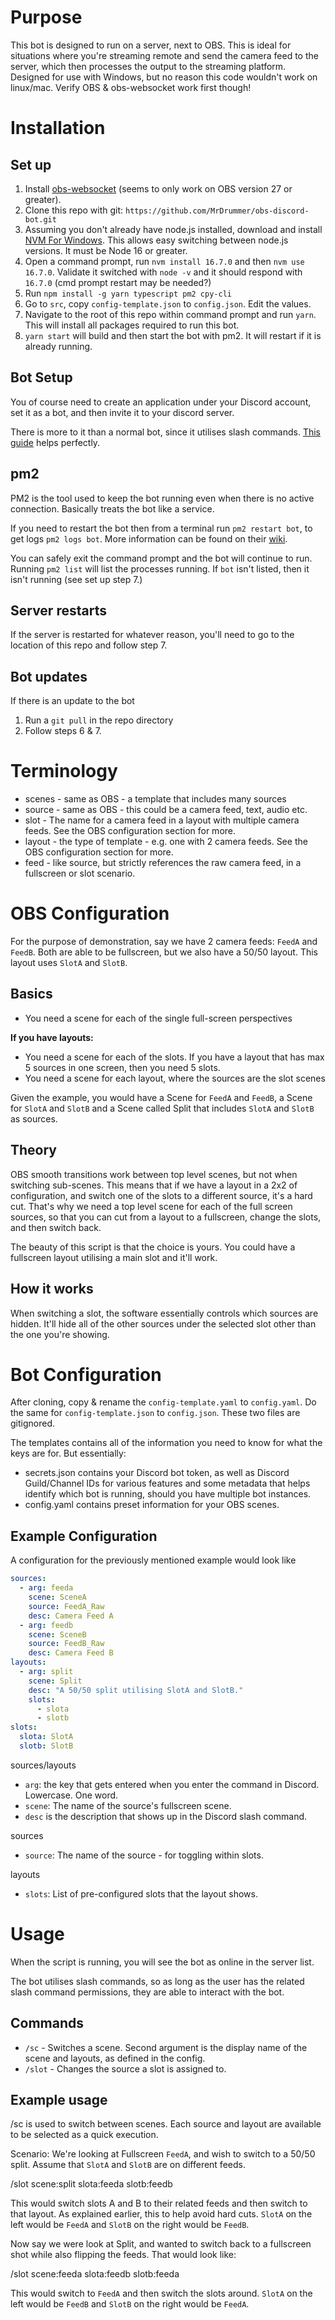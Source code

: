 # Purpose
This bot is designed to run on a server, next to OBS. This is ideal for situations where you're streaming remote and send the camera feed to the server, which then processes the output to the streaming platform. Designed for use with Windows, but no reason this code wouldn't work on linux/mac. Verify OBS & obs-websocket work first though!
# Installation
## Set up
1. Install [obs-websocket](https://obsproject.com/forum/resources/obs-websocket-remote-control-obs-studio-from-websockets.466/) (seems to only work on OBS version 27 or greater).
2. Clone this repo with git: `https://github.com/MrDrummer/obs-discord-bot.git`
3. Assuming you don't already have node.js installed, download and install [NVM For Windows](https://github.com/coreybutler/nvm-windows). This allows easy switching between node.js versions. It must be Node 16 or greater.
4. Open a command prompt, run `nvm install 16.7.0` and then `nvm use 16.7.0`. Validate it switched with `node -v` and it should respond with `16.7.0` (cmd prompt restart may be needed?)
5. Run `npm install -g yarn typescript pm2 cpy-cli`
6. Go to `src`, copy `config-template.json` to `config.json`. Edit the values.
7. Navigate to the root of this repo within command prompt and run `yarn`. This will install all packages required to run this bot.
8. `yarn start` will build and then start the bot with pm2. It will restart if it is already running.

## Bot Setup
You of course need to create an application under your Discord account, set it as a bot, and then invite it to your discord server.

There is more to it than a normal bot, since it utilises slash commands. [This guide](https://discordjs.guide/preparations/adding-your-bot-to-servers.html) helps perfectly.
## pm2
PM2 is the tool used to keep the bot running even when there is no active connection. Basically treats the bot like a service.

If you need to restart the bot then from a terminal run `pm2 restart bot`, to get logs `pm2 logs bot`. More information can be found on their [wiki](https://pm2.keymetrics.io/docs/usage/process-management/).

You can safely exit the command prompt and the bot will continue to run. Running `pm2 list` will list the processes running. If `bot` isn't listed, then it isn't running (see set up step 7.)

## Server restarts
If the server is restarted for whatever reason, you'll need to go to the location of this repo and follow step 7.

## Bot updates
If there is an update to the bot
1. Run a `git pull` in the repo directory
2. Follow steps 6 & 7.

# Terminology
- scenes - same as OBS - a template that includes many sources
- source - same as OBS - this could be a camera feed, text, audio etc.
- slot - The name for a camera feed in a layout with multiple camera feeds. See the OBS configuration section for more.
- layout - the type of template - e.g. one with 2 camera feeds. See the OBS configuration section for more.
- feed - like source, but strictly references the raw camera feed, in a fullscreen or slot scenario.

# OBS Configuration
For the purpose of demonstration, say we have 2 camera feeds: `FeedA` and `FeedB`. Both are able to be fullscreen, but we also have a 50/50 layout. This layout uses `SlotA` and `SlotB`.
## Basics
- You need a scene for each of the single full-screen perspectives

**If you have layouts:**
- You need a scene for each of the slots. If you have a layout that has max 5 sources in one screen, then you need 5 slots.
- You need a scene for each layout, where the sources are the slot scenes


Given the example, you would have a Scene for `FeedA` and `FeedB`, a Scene for `SlotA` and `SlotB` and a Scene called Split that includes `SlotA` and `SlotB` as sources.
## Theory
OBS smooth transitions work between top level scenes, but not when switching sub-scenes. This means that if we have a layout in a 2x2 of configuration, and switch one of the slots to a different source, it's a hard cut. That's why we need a top level scene for each of the full screen sources, so that you can cut from a layout to a fullscreen, change the slots, and then switch back.

The beauty of this script is that the choice is yours. You could have a fullscreen layout utilising a main slot and it'll work.

## How it works
When switching a slot, the software essentially controls which sources are hidden. It'll hide all of the other sources under the selected slot other than the one you're showing.

# Bot Configuration
After cloning, copy & rename the `config-template.yaml` to `config.yaml`. Do the same for `config-template.json` to `config.json`. These two files are gitignored.

The templates contains all of the information you need to know for what the keys are for. But essentially:
- secrets.json contains your Discord bot token, as well as Discord Guild/Channel IDs for various features and some metadata that helps identify which bot is running, should you have multiple bot instances.
- config.yaml contains preset information for your OBS scenes.

## Example Configuration
A configuration for the previously mentioned example would look like
```yaml
sources:
  - arg: feeda
    scene: SceneA
    source: FeedA_Raw
    desc: Camera Feed A
  - arg: feedb
    scene: SceneB
    source: FeedB_Raw
    desc: Camera Feed B
layouts:
  - arg: split
    scene: Split
    desc: "A 50/50 split utilising SlotA and SlotB."
    slots:
      - slota
      - slotb
slots:
  slota: SlotA
  slotb: SlotB
```
sources/layouts
- `arg`: the key that gets entered when you enter the command in Discord. Lowercase. One word.
- `scene`: The name of the source's fullscreen scene.
- `desc` is the description that shows up in the Discord slash command.

sources
- `source`: The name of the source - for toggling within slots.

layouts
- `slots`: List of pre-configured slots that the layout shows.


# Usage
When the script is running, you will see the bot as online in the server list.

The bot utilises slash commands, so as long as the user has the related slash command permissions, they are able to interact with the bot.

## Commands
- `/sc` - Switches a scene. Second argument is the display name of the scene and layouts, as defined in the config.
- `/slot` - Changes the source a slot is assigned to.

## Example usage

/sc is used to switch between scenes. Each source and layout are available to be selected as a quick execution.

Scenario: We're looking at Fullscreen `FeedA`, and wish to switch to a 50/50 split. Assume that `SlotA` and `SlotB` are on different feeds.

/slot scene:split slota:feeda slotb:feedb

This would switch slots A and B to their related feeds and then switch to that layout. As explained earlier, this to help avoid hard cuts. `SlotA` on the left would be `FeedA` and `SlotB` on the right would be `FeedB`.

Now say we were look at Split, and wanted to switch back to a fullscreen shot while also flipping the feeds. That would look like:

/slot scene:feeda slota:feedb slotb:feeda

This would switch to `FeedA` and then switch the slots around. `SlotA` on the left would be `FeedB` and `SlotB` on the right would be `FeedA`.
